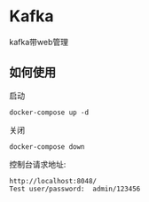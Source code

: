 # Kafka
kafka带web管理

## 如何使用

启动
```
docker-compose up -d
```

关闭
```
docker-compose down
```
控制台请求地址:
```
http://localhost:8048/
Test user/password:  admin/123456
```
